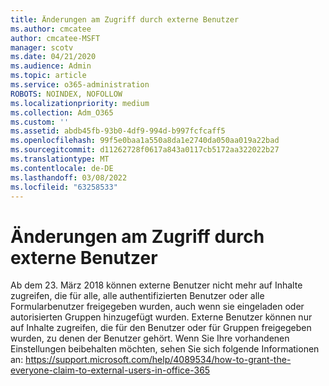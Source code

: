 ```yaml
---
title: Änderungen am Zugriff durch externe Benutzer
ms.author: cmcatee
author: cmcatee-MSFT
manager: scotv
ms.date: 04/21/2020
ms.audience: Admin
ms.topic: article
ms.service: o365-administration
ROBOTS: NOINDEX, NOFOLLOW
ms.localizationpriority: medium
ms.collection: Adm_O365
ms.custom: ''
ms.assetid: abdb45fb-93b0-4df9-994d-b997fcfcaff5
ms.openlocfilehash: 99f5e0baa1a550a8da1e2740da050aa019a22bad
ms.sourcegitcommit: d11262728f0617a843a0117cb5172aa322022b27
ms.translationtype: MT
ms.contentlocale: de-DE
ms.lasthandoff: 03/08/2022
ms.locfileid: "63258533"
---
```

# <a name="changes-to-external-user-access"></a>Änderungen am Zugriff durch externe Benutzer

Ab dem 23. März 2018 können externe Benutzer nicht mehr auf Inhalte zugreifen, die für alle, alle authentifizierten Benutzer oder alle Formularbenutzer freigegeben wurden, auch wenn sie eingeladen oder autorisierten Gruppen hinzugefügt wurden. Externe Benutzer können nur auf Inhalte zugreifen, die für den Benutzer oder für Gruppen freigegeben wurden, zu denen der Benutzer gehört. Wenn Sie Ihre vorhandenen Einstellungen beibehalten möchten, sehen Sie sich folgende Informationen an: https://support.microsoft.com/help/4089534/how-to-grant-the-everyone-claim-to-external-users-in-office-365
  

